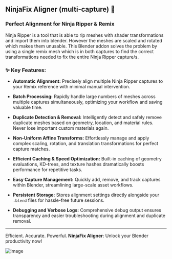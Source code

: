 ## **NinjaFix Aligner (multi-capture)** 🚀

### **Perfect Alignment for Ninja Ripper & Remix**

Ninja Ripper is a tool that is able to rip meshes with shader transformations and import them into blender. However the meshes are scaled and rotated which makes them unusable. This Blender addon solves the problem by using a single remix mesh which is in both captures to find the correct transformations needed to fix the entire Ninja Ripper capture/s.

### ✨ **Key Features:**

* **Automatic Alignment:**
  Precisely align multiple Ninja Ripper captures to your Remix reference with minimal manual intervention.

* **Batch Processing:**
  Rapidly handle large numbers of meshes across multiple captures simultaneously, optimizing your workflow and saving valuable time.

* **Duplicate Detection & Removal:**
  Intelligently detect and safely remove duplicate meshes based on geometry, location, and material rules. Never lose important custom materials again.

* **Non-Uniform Affine Transforms:**
  Effortlessly manage and apply complex scaling, rotation, and translation transformations for perfect capture matches.

* **Efficient Caching & Speed Optimization:**
  Built-in caching of geometry evaluations, KD-trees, and texture hashes dramatically boosts performance for repetitive tasks.

* **Easy Capture Management:**
  Quickly add, remove, and track captures within Blender, streamlining large-scale asset workflows.

* **Persistent Storage:**
  Stores alignment settings directly alongside your `.blend` files for hassle-free future sessions.

* **Debugging and Verbose Logs:**
  Comprehensive debug output ensures transparency and easier troubleshooting during alignment and duplicate removal.

---

Efficient. Accurate. Powerful.
**NinjaFix Aligner**: Unlock your Blender productivity now!

![image](https://github.com/user-attachments/assets/91086cf8-0778-4d77-96ee-ad6a7fb75307)

